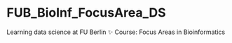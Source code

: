 # FUB_BioInf_FocusArea_DS
Learning data science at FU Berlin ✨ Course: Focus Areas in Bioinformatics
